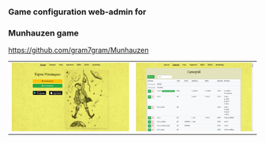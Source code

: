 ### Game configuration web-admin for

### Munhauzen game

https://github.com/gram7gram/Munhauzen

<table>
<tr>
<td style="text-align: center;"><img src="https://github.com/gram7gram/munhauzen-web/blob/master/demo-2.jpg"></td>
<td style="text-align: center;"><img src="https://github.com/gram7gram/munhauzen-web/blob/master/demo-1.jpg"></td>
</tr>
</table>